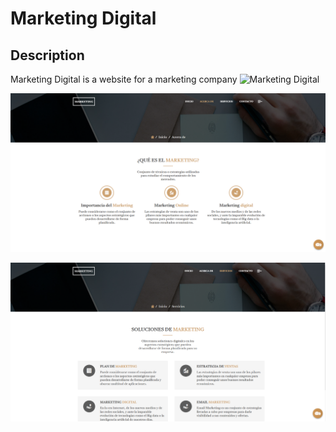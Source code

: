 # Marketing Digital
## Description
Marketing Digital is a website for a marketing company
![Marketing Digital](https://raw.githubusercontent.com/BurbanoJesus/Marketing/master/static/img/marketing.PNG)

![Marketing Digital](https://raw.githubusercontent.com/BurbanoJesus/Marketing/master/static/img/marketing2.PNG)

![Marketing Digital](https://raw.githubusercontent.com/BurbanoJesus/Marketing/master/static/img/marketing3.PNG)